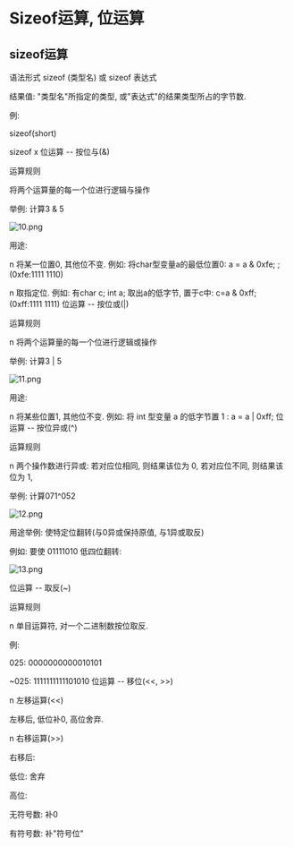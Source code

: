 # Sizeof运算, 位运算

## sizeof运算

  语法形式
sizeof (类型名)
或 sizeof 表达式

  结果值:
"类型名"所指定的类型, 或"表达式"的结果类型所占的字节数.

  例:

sizeof(short)

sizeof  x
位运算 -- 按位与(&)

  运算规则

将两个运算量的每一个位进行逻辑与操作

  举例: 计算3 & 5

![10.png](http://sc0.ykt.io/ue_i/20191116/1195547304468287488.png)

  用途:

n  将某一位置0, 其他位不变.
例如: 将char型变量a的最低位置0: a = a & 0xfe; ;(0xfe:1111 1110)

n  取指定位.
例如: 有char c; int a; 取出a的低字节, 置于c中: c=a & 0xff; (0xff:1111 1111)
位运算 -- 按位或(|)

  运算规则

n  将两个运算量的每一个位进行逻辑或操作

  举例: 计算3 | 5

![11.png](http://sc0.ykt.io/ue_i/20191116/1195547446013464576.png)

  用途:

n  将某些位置1, 其他位不变.
例如: 将 int 型变量 a 的低字节置 1 :
         a = a | 0xff;
位运算 -- 按位异或(^)

  运算规则

n  两个操作数进行异或:
若对应位相同, 则结果该位为 0,
若对应位不同, 则结果该位为 1,

  举例: 计算071^052

![12.png](http://sc0.ykt.io/ue_i/20191116/1195547581837611008.png)

  用途举例: 使特定位翻转(与0异或保持原值, 与1异或取反)

例如: 要使 01111010 低四位翻转:

![13.png](http://sc0.ykt.io/ue_i/20191116/1195547727174438912.png)

位运算 -- 取反(~)

  运算规则

n  单目运算符, 对一个二进制数按位取反.

  例:

 025: 0000000000010101

 ~025: 1111111111101010
位运算 -- 移位(<<, >>)

n  左移运算(<<)

左移后, 低位补0, 高位舍弃.

n  右移运算(>>)

右移后:

低位: 舍弃

高位:

无符号数: 补0

有符号数: 补"符号位"
